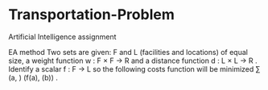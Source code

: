 # Transportation-Problem
Artificial Intelligence assignment

EA method
Two sets are given: F and L (facilities and locations) of equal size, a weight
function w : F × F → R and a distance function d : L × L → R . Identify a scalar f : F → L
so the following costs function will be minimized ∑ (a, ) (f(a), (b)) .
